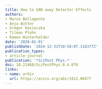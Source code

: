 ```yaml
---
title: How to GAN away Detector Effects
authors:
- Marco Bellagente
- Anja Butter
- Gregor Kasieczka
- Tilman Plehn
- Ramon Winterhalder
date: '2020-01-01'
publishDate: '2024-12-31T10:58:07.116377Z'
publication_types:
- article-journal
publication: '*SciPost Phys.*'
doi: 10.21468/SciPostPhys.8.4.070
links:
- name: arXiv
  url: https://arxiv.org/abs/1912.00477
---
```

